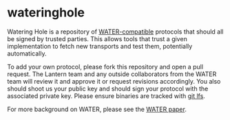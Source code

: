 # wateringhole
Watering Hole is a repository of [WATER-compatible](https://github.com/refraction-networking/water-rs) protocols that should all be signed by trusted parties. This allows tools that trust a given implementation to fetch new transports and test them, potentially automatically.

To add your own protocol, please fork this repository and open a pull request. The Lantern team and any outside collaborators from the WATER team will review it and approve it or request revisions accordingly. You also should shoot us your public key and should sign your protocol with the associated private key. Please ensure binaries are tracked with [git lfs](https://git-lfs.com/).

For more background on WATER, please see the [WATER paper](https://www.petsymposium.org/foci/2024/foci-2024-0003.pdf).
